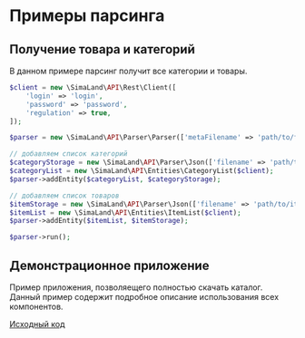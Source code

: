 # Примеры парсинга

## Получение товара и категорий

В данном примере парсинг получит все категории и товары.

```php
$client = new \SimaLand\API\Rest\Client([
    'login' => 'login',
    'password' => 'password',
    'regulation' => true,
]);

$parser = new \SimaLand\API\Parser\Parser(['metaFilename' => 'path/to/file']);

// добавляем список категорий
$categoryStorage = new \SimaLand\API\Parser\Json(['filename' => 'path/to/category.txt']);
$categoryList = new \SimaLand\API\Entities\CategoryList($client);
$parser->addEntity($categoryList, $categoryStorage);

// добавляем список товаров
$itemStorage = new \SimaLand\API\Parser\Json(['filename' => 'path/to/item.txt']);
$itemList = new \SimaLand\API\Entities\ItemList($client);
$parser->addEntity($itemList, $itemStorage);

$parser->run();
```


## Демонстрационное приложение

Пример приложения, позволяещего полностью скачать каталог.
Данный пример содержит подробное описание использования всех компонентов.

[Исходный код](../parser_example.php)